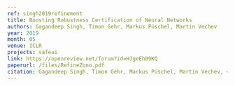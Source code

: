 ```yaml
---
ref: singh2019refinement
title: Boosting Robustness Certification of Neural Networks
authors: Gagandeep Singh, Timon Gehr, Markus Püschel, Martin Vechev
year: 2019
month: 05
venue: ICLR
projects: safeai
link: https://openreview.net/forum?id=HJgeEh09KQ
paperurl: /files/RefineZono.pdf
citation: Gagandeep Singh, Timon Gehr, Markus Püschel, Martin Vechev, <b>ICLR 2019</b>.
---
```

